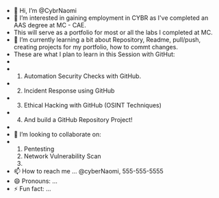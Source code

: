 - 👋 Hi, I’m @CybrNaomi
- 👀 I’m interested in gaining employment in CYBR as I've completed an AAS degree at MC - CAE.
- This will serve as a portfolio for most or all the labs I completed at MC. 
- 🌱 I’m currently learning a bit about Repository, Readme, pull/push, creating projects for my portfolio, how to commt changes.
- These are what I plan to learn in this Session with GitHut:
-
- 1. Automation Security Checks with GitHub.
- 2. Incident Response using GitHub
- 3. Ethical Hacking with GitHub (OSINT Techniques)
- 4. And build a GitHub Repository Project!
- 
- 💞️ I’m looking to collaborate on:
-   1. Pentesting
    2. Network Vulnerability Scan
    3. 
- 📫 How to reach me ... @cyberNaomi, 555-555-5555
- 😄 Pronouns: ...
- ⚡ Fun fact: ...

<!---
CybrNaomi/CybrNaomi is a ✨ special ✨ repository because its `README.md` (this file) appears on your GitHub profile.
You can click the Preview link to take a look at your changes. You can also make changes at a later time.
--->
